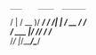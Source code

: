     ___    ____  ______
   /   |  / __ )/ ____/
  / /| | / __  / /     
 / ___ |/ /_/ / /___   
/_/  |_/_____/\____/   
                       
